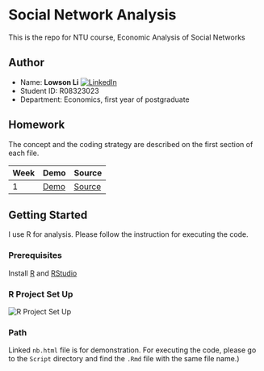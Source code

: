 # Social Network Analysis
This is the repo for NTU course, Economic Analysis of Social Networks

## Author 
* Name: **Lowson Li** [![LinkedIn][linkedin-shield]][linkedin-url]
* Student ID: R08323023
* Department: Economics, first year of postgraduate


## Homework
The concept and the coding strategy are described on the first section of each file.

| Week | Demo | Source |
|---|---|---|
|1|[Demo](https://isthatlowsonli.github.io/Financial_Engineering/Script/HW1.nb.html)|[Source](https://github.com/isthatlowsonli/Financial_Engineering/blob/master/Script/HW1.Rmd)|


## Getting Started

I use R for analysis. Please follow the instruction for executing the code.

### Prerequisites

Install [R](https://www.r-project.org) and [RStudio](https://rstudio.com)

### R Project Set Up
![R Project Set Up](https://raw.githubusercontent.com/martinctc/blog/master/images/RPROJECT_2000dpi.png "R Project Set Up")

### Path 
Linked `nb.html` file is for demonstration. For executing the code, please go to the `Script` directory and find the `.Rmd` file with the same file name.)

[linkedin-shield]: https://img.shields.io/badge/-LinkedIn-black.svg?style=flat-square&logo=linkedin&colorB=555
[linkedin-url]:https://www.linkedin.com/in/isthatlowsonli
